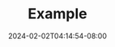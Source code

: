 ---
date: 2024-02-02T04:14:54-08:00
draft: false
params:
    author: John Smith
title: Example
weight: 10
---
